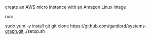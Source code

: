 create an AWS micro instance with an Amazon Linux image

run:

sudo yum -y install git
git clone https://github.com/gantlord/systems-graph.git
./setup.sh
